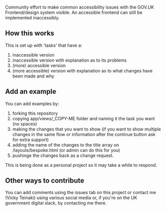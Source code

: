 Community effort to make common accessibility issues with the GOV.UK Frontend/design system visible. An accessible frontend can still be implemented inaccessibly.

## How this works
This is set up with 'tasks' that have a:

1. inaccessible version
2. inaccessible version with explanation as to its problems
3. (more) accessible version
4. (more accessible) version with explanation as to what changes have been made and why

## Add an example

You can add examples by:

1. forking this repository 
2. copying app/views/_COPY-ME folder and naming it the task you want (no spaces)
3. making the changes that you want to show (if you want to show multiple changes in the same flow or information after the continue button ask for extra support)
4. adding the name of the changes to the title array on /layouts/bespoke.html (or admin can do this for you)
5. pushinge the changes back as a change request.

This is being done as a personal project so it may take a while to respond.

## Other ways to contribute
You can add comments using the issues tab on this project or contact me (Vicky Teinaki) using various social media or, if you're on the UK government digital slack, by contacting me there. 
